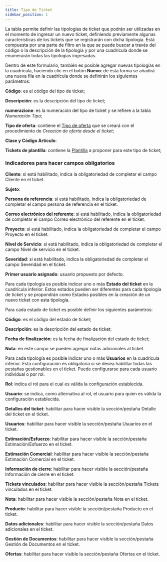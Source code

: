 ```yaml
---
title: Tipo de Ticket 
sidebar_position: 1
---
```


La tabla permite definir las tipologías de ticket que podrán ser utilizadas en el momento de ingresar un nuevo ticket, definiendo previamente algunas características de los tickets que se registrarán con dicha tipología. 
Está compuesta por una parte de filtro en la que se puede buscar a través del código o la descripción de la tipología y por una cuadrícula donde se enumerarán todas las tipologías ingresadas.

Dentro de este formulario, también es posible agregar nuevas tipologías en la cuadrícula, haciendo clic en el botón **Nuevo**: de esta forma se añadirá una nueva fila en la cuadrícula donde se definirán los siguientes parámetros:

**Código**: es el código del tipo de ticket;  

**Descripción**: es la descripción del tipo de ticket;  

**numerazione**: es la numeración del tipo de ticket y se refiere a la tabla *Numeración Tipo*;  

**Tipo de oferta**: contiene el [Tipo de oferta](/docs/configurations/tables/sales/sales-offer-type) que se creará con el procedimiento de *Creación de oferta desde el ticket*;  

**Clase y Código Artículo**:  

**Tickets de plantilla**: contiene la [Plantilla](/docs/configurations/tables/crm/tickets/template-ticket) a proponer para este tipo de ticket;  

### Indicadores para hacer campos obligatorios

**Cliente**: si está habilitado, indica la obligatoriedad de completar el campo Cliente en el ticket.  

**Sujeto**:  

**Persona de referencia**: si está habilitado, indica la obligatoriedad de completar el campo persona de referencia en el ticket.  

**Correo electrónico del referente**: si está habilitado, indica la obligatoriedad de completar el campo Correo electrónico del referente en el ticket.  

**Proyecto**: si está habilitado, indica la obligatoriedad de completar el campo Proyecto en el ticket.  

**Nivel de Servicio**: si está habilitado, indica la obligatoriedad de completar el campo Nivel de servicio en el ticket.  

**Severidad**: si está habilitado, indica la obligatoriedad de completar el campo Severidad en el ticket.  

**Primer usuario asignado**: usuario propuesto por defecto.  

Para cada tipología es posible indicar uno o más **Estado del ticket** en la cuadrícula inferior. Estos estados pueden ser diferentes para cada tipología de ticket y se propondrán como Estados posibles en la creación de un nuevo ticket con esta tipología.

Para cada estado de ticket es posible definir los siguientes parámetros:

**Código**: es el código del estado de ticket;  

**Descripción**: es la descripción del estado de ticket;  

**Fecha de finalización**: es la fecha de finalización del estado de ticket;  

**Nota**: en este campo se pueden agregar notas adicionales al ticket.  

Para cada tipología es posible indicar uno o más **Usuarios** en la cuadrícula inferior. Esta configuración es obligatoria si se desea habilitar todas las pestañas gestionables en el ticket. Puede configurarse para cada usuario individual o por rol.  

**Rol**: indica el rol para el cual es válida la configuración establecida.  

**Usuario**: se indica, como alternativa al rol, el usuario para quien es válida la configuración establecida.  

**Detalles del ticket**: habilitar para hacer visible la sección/pestaña Detalle del ticket en el ticket.  

**Usuarios**: habilitar para hacer visible la sección/pestaña Usuarios en el ticket.  

**Estimación/Esfuerzo**: habilitar para hacer visible la sección/pestaña Estimación/Esfuerzo en el ticket.  

**Estimación Comercial**: habilitar para hacer visible la sección/pestaña Estimación Comercial en el ticket.  

**Información de cierre**: habilitar para hacer visible la sección/pestaña Información de cierre en el ticket.  

**Tickets vinculados**: habilitar para hacer visible la sección/pestaña Tickets vinculados en el ticket.  

**Nota**: habilitar para hacer visible la sección/pestaña Nota en el ticket.  

**Producto**: habilitar para hacer visible la sección/pestaña Producto en el ticket.  

**Datos adicionales**: habilitar para hacer visible la sección/pestaña Datos adicionales en el ticket.  

**Gestión de Documentos**: habilitar para hacer visible la sección/pestaña Gestión de Documentos en el ticket.  

**Ofertas**: habilitar para hacer visible la sección/pestaña Ofertas en el ticket.
